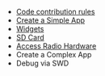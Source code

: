 * [Code contribution rules](Code-contribution-rules)
* [Create a Simple App](Create-a-simple-app)
* [Widgets](Widgets)
* [SD Card](SD-Card-(DEV))
* [Access Radio Hardware](Access-Radio-Hardware) 
* Create a Complex App
* Debug via SWD
